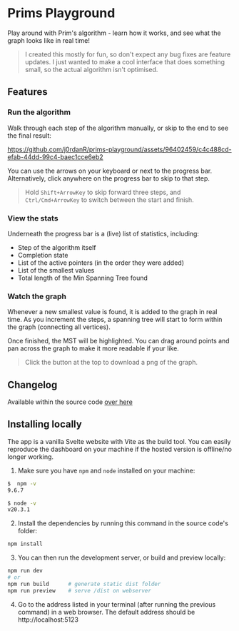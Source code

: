 # Prims Playground

Play around with Prim's algorithm - learn how it works, and see what the graph looks like in real time!

> I created this mostly for fun, so don't expect any bug fixes are feature updates. I just wanted to make a cool interface that does something small, so the actual algorithm isn't optimised.


## Features

### Run the algorithm


Walk through each step of the algorithm manually, or skip to the end to see the final result:

https://github.com/j0rdanR/prims-playground/assets/96402459/c4c488cd-efab-44dd-99c4-baec1cce6eb2

You can use the arrows on your keyboard or next to the progress bar. Alternatively, click anywhere on the progress bar to skip to that step.

> Hold `Shift+ArrowKey` to skip forward three steps, and `Ctrl/Cmd+ArrowKey` to switch between the start and finish.


### View the stats

Underneath the progress bar is a (live) list of statistics, including:

- Step of the algorithm itself
- Completion state
- List of the active pointers (in the order they were added)
- List of the smallest values
- Total length of the Min Spanning Tree found


### Watch the graph

Whenever a new smallest value is found, it is added to the graph in real time. As you increment the steps, a spanning tree will start to form within the graph (connecting all vertices).

Once finished, the MST will be highlighted. You can drag around points and pan across the graph to make it more readable if your like.

> Click the button at the top to download a png of the graph.



## Changelog

Available within the source code [over here](https://github.com/j0rdanR/prims-playground/blob/main/CHANGELOG.md)



## Installing locally

The app is a vanilla Svelte website with Vite as the build tool. You can easily reproduce the dashboard on your machine if the hosted version is offline/no longer working.

1. Make sure you have `npm` and `node` installed on your machine:

```zsh
$  npm -v
9.6.7

$ node -v
v20.3.1
```

2. Install the dependencies by running this command in the source code's folder:

```zsh
npm install
```

3. You can then run the development server, or build and preview locally:

```zsh
npm run dev
# or
npm run build      # generate static dist folder
npm run preview    # serve /dist on webserver
```

4. Go to the address listed in your terminal (after running the previous command) in a web browser. The default address should be http://localhost:5123